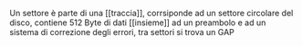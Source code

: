 Un settore è parte di una [[traccia]], corrsiponde ad un settore circolare del disco, contiene 512 Byte di dati [[insieme]] ad un preambolo e ad un sistema di correzione degli errori, tra settori si trova un GAP